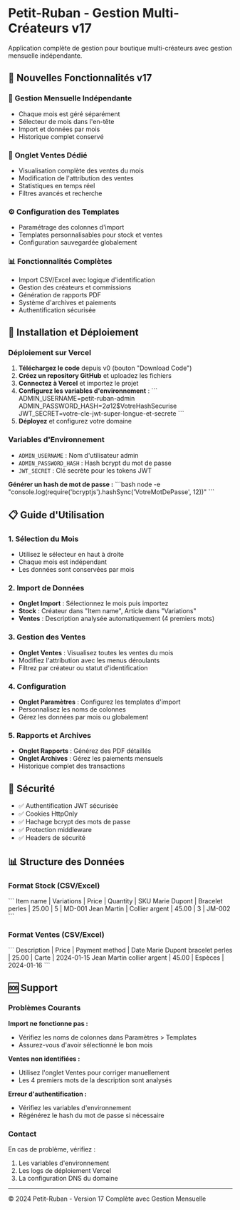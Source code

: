 # Petit-Ruban - Gestion Multi-Créateurs v17

Application complète de gestion pour boutique multi-créateurs avec gestion mensuelle indépendante.

## 🚀 Nouvelles Fonctionnalités v17

### 📅 **Gestion Mensuelle Indépendante**
- Chaque mois est géré séparément
- Sélecteur de mois dans l'en-tête
- Import et données par mois
- Historique complet conservé

### 🛒 **Onglet Ventes Dédié**
- Visualisation complète des ventes du mois
- Modification de l'attribution des ventes
- Statistiques en temps réel
- Filtres avancés et recherche

### ⚙️ **Configuration des Templates**
- Paramétrage des colonnes d'import
- Templates personnalisables pour stock et ventes
- Configuration sauvegardée globalement

### 📊 **Fonctionnalités Complètes**
- Import CSV/Excel avec logique d'identification
- Gestion des créateurs et commissions
- Génération de rapports PDF
- Système d'archives et paiements
- Authentification sécurisée

## 🔧 Installation et Déploiement

### Déploiement sur Vercel

1. **Téléchargez le code** depuis v0 (bouton "Download Code")
2. **Créez un repository GitHub** et uploadez les fichiers
3. **Connectez à Vercel** et importez le projet
4. **Configurez les variables d'environnement** :
   \`\`\`
   ADMIN_USERNAME=petit-ruban-admin
   ADMIN_PASSWORD_HASH=$2a$12$VotreHashSecurise
   JWT_SECRET=votre-cle-jwt-super-longue-et-secrete
   \`\`\`
5. **Déployez** et configurez votre domaine

### Variables d'Environnement

- `ADMIN_USERNAME` : Nom d'utilisateur admin
- `ADMIN_PASSWORD_HASH` : Hash bcrypt du mot de passe
- `JWT_SECRET` : Clé secrète pour les tokens JWT

**Générer un hash de mot de passe :**
\`\`\`bash
node -e "console.log(require('bcryptjs').hashSync('VotreMotDePasse', 12))"
\`\`\`

## 📋 Guide d'Utilisation

### 1. **Sélection du Mois**
- Utilisez le sélecteur en haut à droite
- Chaque mois est indépendant
- Les données sont conservées par mois

### 2. **Import de Données**
- **Onglet Import** : Sélectionnez le mois puis importez
- **Stock** : Créateur dans "Item name", Article dans "Variations"
- **Ventes** : Description analysée automatiquement (4 premiers mots)

### 3. **Gestion des Ventes**
- **Onglet Ventes** : Visualisez toutes les ventes du mois
- Modifiez l'attribution avec les menus déroulants
- Filtrez par créateur ou statut d'identification

### 4. **Configuration**
- **Onglet Paramètres** : Configurez les templates d'import
- Personnalisez les noms de colonnes
- Gérez les données par mois ou globalement

### 5. **Rapports et Archives**
- **Onglet Rapports** : Générez des PDF détaillés
- **Onglet Archives** : Gérez les paiements mensuels
- Historique complet des transactions

## 🔐 Sécurité

- ✅ Authentification JWT sécurisée
- ✅ Cookies HttpOnly
- ✅ Hachage bcrypt des mots de passe
- ✅ Protection middleware
- ✅ Headers de sécurité

## 📊 Structure des Données

### Format Stock (CSV/Excel)
\`\`\`
Item name    | Variations           | Price | Quantity | SKU
Marie Dupont | Bracelet perles      | 25.00 | 5        | MD-001
Jean Martin  | Collier argent       | 45.00 | 3        | JM-002
\`\`\`

### Format Ventes (CSV/Excel)
\`\`\`
Description                    | Price | Payment method | Date
Marie Dupont bracelet perles   | 25.00 | Carte         | 2024-01-15
Jean Martin collier argent     | 45.00 | Espèces       | 2024-01-16
\`\`\`

## 🆘 Support

### Problèmes Courants

**Import ne fonctionne pas :**
- Vérifiez les noms de colonnes dans Paramètres > Templates
- Assurez-vous d'avoir sélectionné le bon mois

**Ventes non identifiées :**
- Utilisez l'onglet Ventes pour corriger manuellement
- Les 4 premiers mots de la description sont analysés

**Erreur d'authentification :**
- Vérifiez les variables d'environnement
- Régénérez le hash du mot de passe si nécessaire

### Contact
En cas de problème, vérifiez :
1. Les variables d'environnement
2. Les logs de déploiement Vercel
3. La configuration DNS du domaine

---

© 2024 Petit-Ruban - Version 17 Complète avec Gestion Mensuelle
